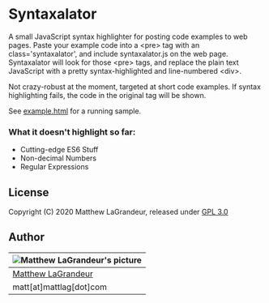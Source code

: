 # Syntaxalator
A small JavaScript syntax highlighter for posting code examples to web pages.  Paste your 
example code into a &lt;pre&gt; tag with an class='syntaxalator', and include syntaxalator.js 
on the web page.  Syntaxalator will look for those &lt;pre&gt; tags, and replace the plain 
text JavaScript with a pretty syntax-highlighted and line-numbered &lt;div&gt;.

Not crazy-robust at the moment, targeted at short code examples.  If syntax highlighting fails, 
the code in the original tag will be shown.

See [example.html](example.html) for a running sample.

### What it doesn't highlight so far:
 - Cutting-edge ES6 Stuff
 - Non-decimal Numbers
 - Regular Expressions

## License
Copyright (C) 2020 Matthew LaGrandeur, released under [GPL 3.0](https://www.gnu.org/licenses/gpl-3.0-standalone.html)

## Author
| ![Matthew LaGrandeur's picture](https://1.gravatar.com/avatar/f6f7b963adc54db7e713d7bd5f4903ec?s=70) |
|---|
| [Matthew LaGrandeur](http://mattlag.com/) |
| matt[at]mattlag[dot]com |



